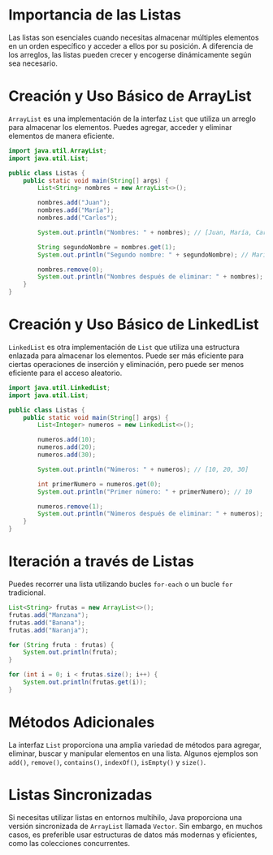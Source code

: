 # Importancia de las Listas
Las listas son esenciales cuando necesitas almacenar múltiples elementos en un orden específico y acceder a ellos por su posición. A diferencia de los arreglos, las listas pueden crecer y encogerse dinámicamente según sea necesario.

# Creación y Uso Básico de ArrayList
`ArrayList` es una implementación de la interfaz `List` que utiliza un arreglo para almacenar los elementos. Puedes agregar, acceder y eliminar elementos de manera eficiente.

```java
import java.util.ArrayList;
import java.util.List;

public class Listas {
    public static void main(String[] args) {
        List<String> nombres = new ArrayList<>();

        nombres.add("Juan");
        nombres.add("María");
        nombres.add("Carlos");

        System.out.println("Nombres: " + nombres); // [Juan, María, Carlos]

        String segundoNombre = nombres.get(1);
        System.out.println("Segundo nombre: " + segundoNombre); // María

        nombres.remove(0);
        System.out.println("Nombres después de eliminar: " + nombres); // [María, Carlos]
    }
}
```

# Creación y Uso Básico de LinkedList
`LinkedList` es otra implementación de `List` que utiliza una estructura enlazada para almacenar los elementos. Puede ser más eficiente para ciertas operaciones de inserción y eliminación, pero puede ser menos eficiente para el acceso aleatorio.

```java
import java.util.LinkedList;
import java.util.List;

public class Listas {
    public static void main(String[] args) {
        List<Integer> numeros = new LinkedList<>();

        numeros.add(10);
        numeros.add(20);
        numeros.add(30);

        System.out.println("Números: " + numeros); // [10, 20, 30]

        int primerNumero = numeros.get(0);
        System.out.println("Primer número: " + primerNumero); // 10

        numeros.remove(1);
        System.out.println("Números después de eliminar: " + numeros); // [10, 30]
    }
}
```

# Iteración a través de Listas
Puedes recorrer una lista utilizando bucles `for-each` o un bucle `for` tradicional.

```java
List<String> frutas = new ArrayList<>();
frutas.add("Manzana");
frutas.add("Banana");
frutas.add("Naranja");

for (String fruta : frutas) {
    System.out.println(fruta);
}

for (int i = 0; i < frutas.size(); i++) {
    System.out.println(frutas.get(i));
}
```

# Métodos Adicionales
La interfaz `List` proporciona una amplia variedad de métodos para agregar, eliminar, buscar y manipular elementos en una lista. Algunos ejemplos son `add()`, `remove()`, `contains()`, `indexOf()`, `isEmpty()` y `size()`.

# Listas Sincronizadas
Si necesitas utilizar listas en entornos multihilo, Java proporciona una versión sincronizada de `ArrayList` llamada `Vector`. Sin embargo, en muchos casos, es preferible usar estructuras de datos más modernas y eficientes, como las colecciones concurrentes.
